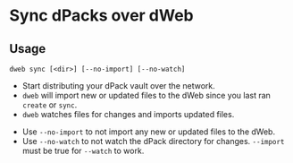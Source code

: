 # Sync dPacks over dWeb

## Usage

```
dweb sync [<dir>] [--no-import] [--no-watch]
```

- Start distributing your dPack vault over the network.
- `dweb` will import new or updated files to the dWeb since you last ran `create` or `sync`.
- `dweb` watches files for changes and imports updated files.

* Use `--no-import` to not import any new or updated files to the dWeb.
* Use `--no-watch` to not watch the dPack directory for changes. `--import` must be true for `--watch` to work.
